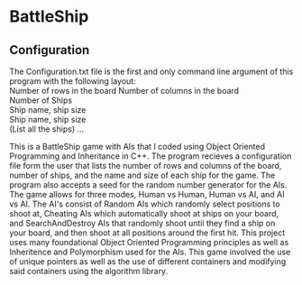 # BattleShip

## Configuration  
The Configuration.txt file is the first and only command line argument of this program with the following layout:  
Number of rows in the board
Number of columns in the board  
Number of Ships    
Ship name, ship size  
Ship name, ship size  
(List all the ships) ...  

This is a BattleShip game with AIs that I coded using Object Oriented Programming and Inheritance in C++.
The program recieves a configuration file form the user that lists the number of rows and columns of the board, number of ships, and the name and size of each ship for the game. The program also accepts a seed for the random number generator for the AIs.
The game allows for three modes, Human vs Human, Human vs AI, and AI vs AI.
The AI's consist of Random AIs which randomly select positions to shoot at, Cheating AIs which automatically shoot at ships on your board, and SearchAndDestroy AIs that randomly shoot until they find a ship on your board, and then shoot at all positions around the first hit.
This project uses many foundational Object Oriented Programming principles as well as Inheritence and Polymorphism used for the AIs. This game involved the use of unique pointers as well as the use of different containers and modifying said containers using the algorithm library.

